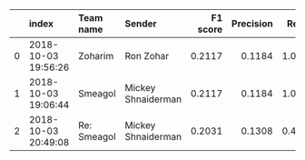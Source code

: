 |    | index               | Team name   | Sender             |   F1 score |   Precision |   Recall |
|---:|:--------------------|:------------|:-------------------|-----------:|------------:|---------:|
|  0 | 2018-10-03 19:56:26 | Zoharim     | Ron Zohar          |     0.2117 |      0.1184 |   1.0000 |
|  1 | 2018-10-03 19:06:44 | Smeagol     | Mickey Shnaiderman |     0.2117 |      0.1184 |   1.0000 |
|  2 | 2018-10-03 20:49:08 | Re: Smeagol | Mickey Shnaiderman |     0.2031 |      0.1308 |   0.4537 |